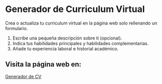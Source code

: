 # Generador de Curriculum Virtual
Crea o actualiza tu curriculum virtual en la página web solo rellenando un formulario.

1. Escribe una pequeña descripción sobre ti (opcional).
2. Indica tus habilidades principales y habilidades complementarias.
3. Añade tu experiencia laboral e historial académico.

## Visita la página web en:
<a href="">Generador de CV</a>
